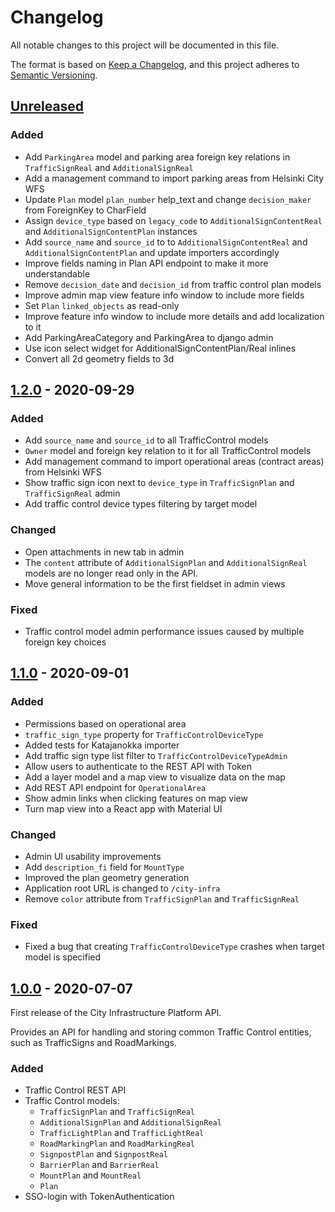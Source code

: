 # Changelog

All notable changes to this project will be documented in this file.

The format is based on [Keep a Changelog](https://keepachangelog.com/en/1.0.0/),
and this project adheres to [Semantic Versioning](https://semver.org/spec/v2.0.0.html).

## [Unreleased]

### Added
- Add `ParkingArea` model and parking area foreign key relations in `TrafficSignReal` and `AdditionalSignReal`
- Add a management command to import parking areas from Helsinki City WFS
- Update `Plan` model `plan_number` help_text and change `decision_maker` from ForeignKey to CharField
- Assign `device_type` based on `legacy_code` to `AdditionalSignContentReal` and `AdditionalSignContentPlan` instances
- Add `source_name` and `source_id` to to `AdditionalSignContentReal` and `AdditionalSignContentPlan` and update importers accordingly
- Improve fields naming in Plan API endpoint to make it more understandable
- Remove `decision_date` and `decision_id` from traffic control plan models
- Improve admin map view feature info window to include more fields
- Set `Plan` `linked_objects` as read-only
- Improve feature info window to include more details and add localization to it
- Add ParkingAreaCategory and ParkingArea to django admin
- Use icon select widget for AdditionalSignContentPlan/Real inlines
- Convert all 2d geometry fields to 3d

## [1.2.0] - 2020-09-29

### Added
- Add `source_name` and `source_id` to all TrafficControl models
- `Owner` model and foreign key relation to it for all TrafficControl models
- Add management command to import operational areas (contract areas) from Helsinki WFS
- Show traffic sign icon next to `device_type` in `TrafficSignPlan` and `TrafficSignReal` admin
- Add traffic control device types filtering by target model

### Changed
- Open attachments in new tab in admin
- The `content` attribute of `AdditionalSignPlan` and `AdditionalSignReal` models are no longer
  read only in the API.
- Move general information to be the first fieldset in admin views

### Fixed
- Traffic control model admin performance issues caused by multiple foreign key choices

## [1.1.0] - 2020-09-01

### Added
- Permissions based on operational area
- `traffic_sign_type` property for `TrafficControlDeviceType`
- Added tests for Katajanokka importer
- Add traffic sign type list filter to `TrafficControlDeviceTypeAdmin`
- Allow users to authenticate to the REST API with Token
- Add a layer model and a map view to visualize data on the map
- Add REST API endpoint for `OperationalArea`
- Show admin links when clicking features on map view
- Turn map view into a React app with Material UI

### Changed
- Admin UI usability improvements
- Add `description_fi` field for `MountType`
- Improved the plan geometry generation
- Application root URL is changed to `/city-infra`
- Remove `color` attribute from `TrafficSignPlan` and `TrafficSignReal`

### Fixed
- Fixed a bug that creating `TrafficControlDeviceType` crashes when target model is specified

## [1.0.0] - 2020-07-07

First release of the City Infrastructure Platform API.

Provides an API for handling and storing common Traffic Control entities, such as TrafficSigns and RoadMarkings.

### Added
- Traffic Control REST API
- Traffic Control models:
  - `TrafficSignPlan` and `TrafficSignReal`
  - `AdditionalSignPlan` and `AdditionalSignReal`
  - `TrafficLightPlan` and `TrafficLightReal`
  - `RoadMarkingPlan` and `RoadMarkingReal`
  - `SignpostPlan` and `SignpostReal`
  - `BarrierPlan` and `BarrierReal`
  - `MountPlan` and `MountReal`
  - `Plan`
- SSO-login with TokenAuthentication

[unreleased]: https://github.com/City-of-Helsinki/city-infrastructure-platform/compare/v1.2.0...HEAD
[1.2.0]: https://github.com/City-of-Helsinki/city-infrastructure-platform/compare/v1.1.0...v1.2.0
[1.1.0]: https://github.com/City-of-Helsinki/city-infrastructure-platform/compare/v1.0.0...v1.1.0
[1.0.0]: https://github.com/City-of-Helsinki/city-infrastructure-platform/compare/v0.0.1...v1.0.0
